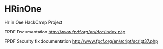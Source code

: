 # HRinOne
Hr in One HackCamp Project

 FPDF Documentation
  http://www.fpdf.org/en/doc/index.php

FPDF Security fix documentation http://www.fpdf.org/en/script/script37.php
